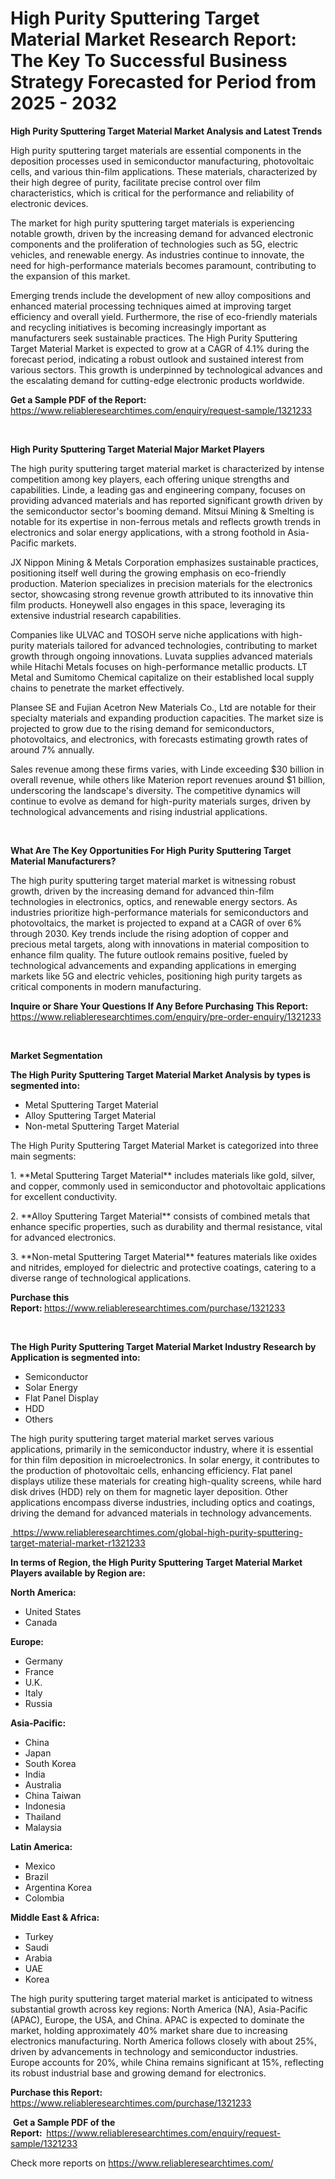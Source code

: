 <p><h1>High Purity Sputtering Target Material Market Research Report: The Key To Successful Business Strategy Forecasted for Period from 2025 - 2032</h1></p><p><strong>High Purity Sputtering Target Material Market Analysis and Latest Trends</strong></p>
<p><p>High purity sputtering target materials are essential components in the deposition processes used in semiconductor manufacturing, photovoltaic cells, and various thin-film applications. These materials, characterized by their high degree of purity, facilitate precise control over film characteristics, which is critical for the performance and reliability of electronic devices. </p><p>The market for high purity sputtering target materials is experiencing notable growth, driven by the increasing demand for advanced electronic components and the proliferation of technologies such as 5G, electric vehicles, and renewable energy. As industries continue to innovate, the need for high-performance materials becomes paramount, contributing to the expansion of this market.</p><p>Emerging trends include the development of new alloy compositions and enhanced material processing techniques aimed at improving target efficiency and overall yield. Furthermore, the rise of eco-friendly materials and recycling initiatives is becoming increasingly important as manufacturers seek sustainable practices. The High Purity Sputtering Target Material Market is expected to grow at a CAGR of 4.1% during the forecast period, indicating a robust outlook and sustained interest from various sectors. This growth is underpinned by technological advances and the escalating demand for cutting-edge electronic products worldwide.</p></p>
<p><strong>Get a Sample PDF of the Report:&nbsp;</strong> <a href="https://www.reliableresearchtimes.com/enquiry/request-sample/1321233?utm_campaign=3556&utm_medium=2&utm_source=Github&utm_content=ia&utm_term=29032025&utm_id=high-purity-sputtering-target-material">https://www.reliableresearchtimes.com/enquiry/request-sample/1321233</a></p>
<p>&nbsp;</p>
<p><strong>High Purity Sputtering Target Material Major Market Players</strong></p>
<p><p>The high purity sputtering target material market is characterized by intense competition among key players, each offering unique strengths and capabilities. Linde, a leading gas and engineering company, focuses on providing advanced materials and has reported significant growth driven by the semiconductor sector's booming demand. Mitsui Mining & Smelting is notable for its expertise in non-ferrous metals and reflects growth trends in electronics and solar energy applications, with a strong foothold in Asia-Pacific markets.</p><p>JX Nippon Mining & Metals Corporation emphasizes sustainable practices, positioning itself well during the growing emphasis on eco-friendly production. Materion specializes in precision materials for the electronics sector, showcasing strong revenue growth attributed to its innovative thin film products. Honeywell also engages in this space, leveraging its extensive industrial research capabilities.</p><p>Companies like ULVAC and TOSOH serve niche applications with high-purity materials tailored for advanced technologies, contributing to market growth through ongoing innovations. Luvata supplies advanced materials while Hitachi Metals focuses on high-performance metallic products. LT Metal and Sumitomo Chemical capitalize on their established local supply chains to penetrate the market effectively.</p><p>Plansee SE and Fujian Acetron New Materials Co., Ltd are notable for their specialty materials and expanding production capacities. The market size is projected to grow due to the rising demand for semiconductors, photovoltaics, and electronics, with forecasts estimating growth rates of around 7% annually.</p><p>Sales revenue among these firms varies, with Linde exceeding $30 billion in overall revenue, while others like Materion report revenues around $1 billion, underscoring the landscape's diversity. The competitive dynamics will continue to evolve as demand for high-purity materials surges, driven by technological advancements and rising industrial applications.</p></p>
<p>&nbsp;</p>
<p><strong>What Are The Key Opportunities For High Purity Sputtering Target Material Manufacturers?</strong></p>
<p><p>The high purity sputtering target material market is witnessing robust growth, driven by the increasing demand for advanced thin-film technologies in electronics, optics, and renewable energy sectors. As industries prioritize high-performance materials for semiconductors and photovoltaics, the market is projected to expand at a CAGR of over 6% through 2030. Key trends include the rising adoption of copper and precious metal targets, along with innovations in material composition to enhance film quality. The future outlook remains positive, fueled by technological advancements and expanding applications in emerging markets like 5G and electric vehicles, positioning high purity targets as critical components in modern manufacturing.</p></p>
<p><strong>Inquire or Share Your Questions If Any Before Purchasing This Report:</strong> <a href="https://www.reliableresearchtimes.com/enquiry/pre-order-enquiry/1321233?utm_campaign=3556&utm_medium=2&utm_source=Github&utm_content=ia&utm_term=29032025&utm_id=high-purity-sputtering-target-material">https://www.reliableresearchtimes.com/enquiry/pre-order-enquiry/1321233</a></p>
<p>&nbsp;</p>
<p><strong>Market Segmentation</strong></p>
<p><strong>The High Purity Sputtering Target Material Market Analysis by types is segmented into:</strong></p>
<p><ul><li>Metal Sputtering Target Material</li><li>Alloy Sputtering Target Material</li><li>Non-metal Sputtering Target Material</li></ul></p>
<p><p>The High Purity Sputtering Target Material Market is categorized into three main segments: </p><p>1. **Metal Sputtering Target Material** includes materials like gold, silver, and copper, commonly used in semiconductor and photovoltaic applications for excellent conductivity. </p><p>2. **Alloy Sputtering Target Material** consists of combined metals that enhance specific properties, such as durability and thermal resistance, vital for advanced electronics.</p><p>3. **Non-metal Sputtering Target Material** features materials like oxides and nitrides, employed for dielectric and protective coatings, catering to a diverse range of technological applications.</p></p>
<p><strong>Purchase this Report:&nbsp;</strong><a href="https://www.reliableresearchtimes.com/purchase/1321233?utm_campaign=3556&utm_medium=2&utm_source=Github&utm_content=ia&utm_term=29032025&utm_id=high-purity-sputtering-target-material">https://www.reliableresearchtimes.com/purchase/1321233</a></p>
<p>&nbsp;</p>
<p><strong>The High Purity Sputtering Target Material Market Industry Research by Application is segmented into:</strong></p>
<p><ul><li>Semiconductor</li><li>Solar Energy</li><li>Flat Panel Display</li><li>HDD</li><li>Others</li></ul></p>
<p><p>The high purity sputtering target material market serves various applications, primarily in the semiconductor industry, where it is essential for thin film deposition in microelectronics. In solar energy, it contributes to the production of photovoltaic cells, enhancing efficiency. Flat panel displays utilize these materials for creating high-quality screens, while hard disk drives (HDD) rely on them for magnetic layer deposition. Other applications encompass diverse industries, including optics and coatings, driving the demand for advanced materials in technology advancements.</p></p>
<p><a href="https://www.reliableresearchtimes.com/global-high-purity-sputtering-target-material-market-r1321233?utm_campaign=3556&utm_medium=2&utm_source=Github&utm_content=ia&utm_term=29032025&utm_id=high-purity-sputtering-target-material">&nbsp;https://www.reliableresearchtimes.com/global-high-purity-sputtering-target-material-market-r1321233</a></p>
<p><strong>In terms of Region, the High Purity Sputtering Target Material Market Players available by Region are:</strong></p>
<p>
    <p> <strong> North America: </strong>
        <ul>
            <li>United States</li>
            <li>Canada</li>
        </ul>
        </p> 
    <p> <strong> Europe: </strong>
        <ul>
            <li>Germany</li>
            <li>France</li>
            <li>U.K.</li>
            <li>Italy</li>
            <li>Russia</li>
        </ul>
        </p> 
    <p> <strong> Asia-Pacific: </strong>
        <ul>
            <li>China</li>
            <li>Japan</li>
            <li>South Korea</li>
            <li>India</li>
            <li>Australia</li>
            <li>China Taiwan</li>
            <li>Indonesia</li>
            <li>Thailand</li>
            <li>Malaysia</li>
        </ul>
        </p> 
    <p> <strong> Latin America: </strong>
        <ul>
            <li>Mexico</li>
            <li>Brazil</li>
            <li>Argentina Korea</li>
            <li>Colombia</li>
        </ul>
        </p> 
    <p> <strong> Middle East & Africa: </strong>
        <ul>
            <li>Turkey</li>
            <li>Saudi</li>
            <li>Arabia</li>
            <li>UAE</li>
            <li>Korea</li>
        </ul>
    </p>
    </p>
<p><p>The high purity sputtering target material market is anticipated to witness substantial growth across key regions: North America (NA), Asia-Pacific (APAC), Europe, the USA, and China. APAC is expected to dominate the market, holding approximately 40% market share due to increasing electronics manufacturing. North America follows closely with about 25%, driven by advancements in technology and semiconductor industries. Europe accounts for 20%, while China remains significant at 15%, reflecting its robust industrial base and growing demand for electronics.</p></p>
<p><strong>Purchase this Report: </strong><a href="https://www.reliableresearchtimes.com/purchase/1321233?utm_campaign=3556&utm_medium=2&utm_source=Github&utm_content=ia&utm_term=29032025&utm_id=high-purity-sputtering-target-material">https://www.reliableresearchtimes.com/purchase/1321233</a></p>
<p>&nbsp;<strong>Get a Sample PDF of the Report:&nbsp;&nbsp;</strong><a href="https://www.reliableresearchtimes.com/enquiry/request-sample/1321233?utm_campaign=3556&utm_medium=2&utm_source=Github&utm_content=ia&utm_term=29032025&utm_id=high-purity-sputtering-target-material">https://www.reliableresearchtimes.com/enquiry/request-sample/1321233</a></p>
<p><strong></strong></p>
<p>Check more reports on <a href="https://www.reliableresearchtimes.com/?utm_campaign=3556&utm_medium=2&utm_source=Github&utm_content=ia&utm_term=29032025&utm_id=high-purity-sputtering-target-material">https://www.reliableresearchtimes.com/</a></p>